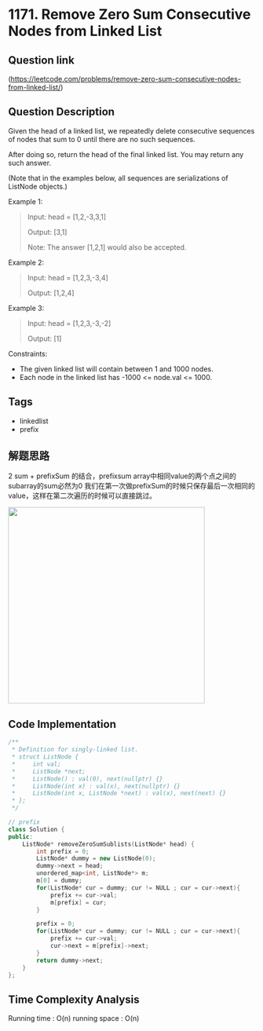 # 1171. Remove Zero Sum Consecutive Nodes from Linked List

## Question link
(https://leetcode.com/problems/remove-zero-sum-consecutive-nodes-from-linked-list/)

## Question Description
Given the head of a linked list, we repeatedly delete consecutive sequences of nodes that sum to 0 until there are no such sequences.

After doing so, return the head of the final linked list.  You may return any such answer.

(Note that in the examples below, all sequences are serializations of ListNode objects.)

Example 1:
> Input: head = [1,2,-3,3,1]
>
> Output: [3,1]
> 
> Note: The answer [1,2,1] would also be accepted.

Example 2:
> Input: head = [1,2,3,-3,4]
> 
> Output: [1,2,4]

Example 3:
> Input: head = [1,2,3,-3,-2]
> 
> Output: [1]


Constraints:
- The given linked list will contain between 1 and 1000 nodes.
- Each node in the linked list has -1000 <= node.val <= 1000.

## Tags
- linkedlist
- prefix


## 解题思路
2 sum + prefixSum 的结合，prefixsum array中相同value的两个点之间的subarray的sum必然为0
我们在第一次做prefixSum的时候只保存最后一次相同的value，这样在第二次遍历的时候可以直接跳过。

<img src="../assets/1171_idea.png" width="400" />

## Code Implementation
```c++
/**
 * Definition for singly-linked list.
 * struct ListNode {
 *     int val;
 *     ListNode *next;
 *     ListNode() : val(0), next(nullptr) {}
 *     ListNode(int x) : val(x), next(nullptr) {}
 *     ListNode(int x, ListNode *next) : val(x), next(next) {}
 * };
 */

// prefix
class Solution {
public:
    ListNode* removeZeroSumSublists(ListNode* head) {
        int prefix = 0;
        ListNode* dummy = new ListNode(0);
        dummy->next = head;
        unordered_map<int, ListNode*> m;
        m[0] = dummy;
        for(ListNode* cur = dummy; cur != NULL ; cur = cur->next){
            prefix += cur->val;
            m[prefix] = cur;
        }

        prefix = 0;
        for(ListNode* cur = dummy; cur != NULL ; cur = cur->next){
            prefix += cur->val;
            cur->next = m[prefix]->next;
        }
        return dummy->next;
    }
};
```

## Time Complexity Analysis
Running time  : O(n)
running space : O(n)